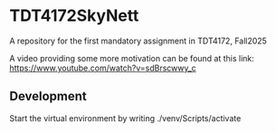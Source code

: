 # TDT4172SkyNett
A repository for the first mandatory assignment in TDT4172, Fall2025

A video providing some more motivation can be found at this link: https://www.youtube.com/watch?v=sdBrscwwy_c 

## Development
Start the virtual environment by writing   ./venv/Scripts/activate
